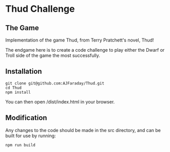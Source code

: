 # Thud Challenge

## The Game

Implementation of the game Thud, from Terry Pratchett's novel, Thud!

The endgame here is to create a code challenge to play either the Dwarf or Troll side
of the game the most successfully.

## Installation

```shell
git clone git@github.com:AJFaraday/Thud.git
cd Thud
npm install
```

You can then open /dist/index.html in your browser.

## Modification

Any changes to the code should be made in the src directory, and can be built for use
by running:

```shell
npm run build
```